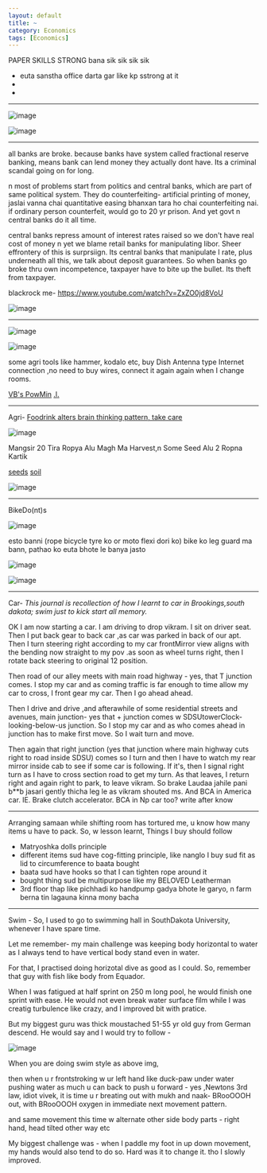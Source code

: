 ```yaml
---
layout: default
title: ~
category: Economics
tags: [Economics]
---
```


PAPER SKILLS STRONG bana sik sik sik sik
- euta sanstha office darta gar like kp sstrong at it
- 
- 

---
![image](https://github.com/user-attachments/assets/4d191553-0f25-41f1-8e16-4919000e20f9)

<script src="https://gist.github.com/AWScommunity/3391060fd97504427dd8fa74f951dd5c.js"></script>

![image](https://github.com/user-attachments/assets/153412e4-e4b4-4c52-82ae-897b1d526c2a)

---
all banks are broke. because banks have system called fractional reserve banking, means bank can lend money they actually dont have. Its a criminal scandal going on for long. 

n most of problems start from politics and central banks, which are part of same political system. They do counterfeiting- artificial printing of money, jaslai vanna chai quantitative easing bhanxan tara ho chai counterfeiting nai.  if ordinary person counterfeit, would go to 20 yr prison. And yet govt n central banks do it all time.

 central banks repress amount of interest rates raised so we don't have real cost of money n yet we blame retail banks for manipulating libor. Sheer effrontery of this is surprsiign. Its central banks that manipulate I rate, plus underneath all this, we talk about deposit guarantees. So when banks go broke thru own incompetence, taxpayer have to bite up the bullet. Its theft from taxpayer.

blackrock me- https://www.youtube.com/watch?v=ZxZO0jd8VoU

![image](https://gist.github.com/user-attachments/assets/3340ddbe-b69c-4ab0-bb01-d8cd2aac75d5)

---
![image](https://github.com/user-attachments/assets/089ac655-ce1a-46ab-aaa0-5f7616473f97)


![image](https://github.com/sbibek086/write-the-docs/assets/11883023/e2f1ce30-344c-4780-80d7-1fb59ca33841)

some agri tools like hammer, kodalo etc, buy Dish Antenna type Internet connection ,no need to buy wires, connect it again again when I change rooms. 

[VB's PowMin](https://vitalik.eth.limo/general/2022/06/20/backpack.html) [.l](https://www.youtube.com/watch?v=FqTkiLxIE9Y)[.](https://youtu.be/irk6lpW0QMw?si=I7qWfRRCKMCCyvuE&t=229)

---
Agri-
[Foodrink alters brain thinking pattern, take care](https://www.youtube.com/watch?v=1W0YgWbWVZU)

![image](https://github.com/user-attachments/assets/1f366441-d0df-4f70-b2de-9d0c5b036028)

Mangsir 20 Tira Ropya Alu Magh Ma Harvest,n Some Seed Alu 2 Ropna Kartik

[seeds](https://youtu.be/p_h5PlitBOA?si=4XQL1elRFGAq_6y6&t=128) [soil](https://www.youtube.com/watch?v=gUCgUmpASlM)

![image](https://github.com/user-attachments/assets/d753ac46-20c5-4f05-9f12-c132a86c0a1e)

---
BikeDo(nt)s 

![image](https://github.com/sbibek086/write-the-docs/assets/11883023/ac288cda-a051-4a30-b402-cb313f82340c)

esto banni (rope bicycle tyre ko or moto flexi dori ko) bike ko leg guard ma bann, pathao ko euta bhote le banya jasto

![image](https://github.com/sbibek086/write-the-docs/assets/11883023/9881edf2-20f3-4819-9ecf-a91dd9e2c5d7)

![image](https://github.com/sbibek086/write-the-docs/assets/11883023/e249e8bc-050e-4849-809b-ab80b2251121)

---
Car-
_This journal is recollection of how I learnt to car in Brookings,south dakota; swim just to kick start all memory._

OK I am now starting a car. I am driving to drop vikram. I sit on driver seat. Then I put back gear to back car ,as car was parked in back of our apt. 
Then I turn steering right according to my car frontMirror view aligns with the bending now straight to my pov .as soon as wheel turns right,  then I rotate back steering to original 12 position. 

Then road of our alley meets with main road highway - yes, that T junction comes.  I stop my car and as coming traffic is far enough to time allow my car to cross,  I front gear my car.  Then I go ahead ahead.

Then I drive and drive ,and afterawhile of some residential streets and avenues, main junction- yes that + junction comes w SDSUtowerClock-looking-below-us junction.
So I stop my car and as who comes ahead in junction has to make first move. So I wait turn and move.

Then again that right junction (yes that junction where main highway cuts right to road inside SDSU) comes so I turn and then I have to watch my rear mirror inside cab to see if some car is following.  If it's,  then I signal right turn as I have to cross section road to get my turn.  As that leaves,  I return right and again right to park,  to leave vikram.
 So brake Laudaa jahile pani b**b jasari gently thicha leg le as vikram shouted ms.
And BCA in America car.  IE.  Brake clutch accelerator. BCA in Np car too? write after know

---
Arranging samaan while shifting room has tortured me, u know how many items u have to pack. So, w lesson learnt, Things I buy should follow
- Matryoshka dolls principle
- different items sud have cog-fitting principle, like nanglo I buy sud fit as lid to circumference to baata  bought
- baata sud have hooks so that I can tighten rope around it
- bought thing sud be multipurpose like my BELOVED Leatherman
- 3rd floor thap like pichhadi ko handpump gadya bhote le garyo, n farm berna tin lagauna kinna mony bacha

---
Swim - So, I used to go to swimming hall in SouthDakota University, whenever I have spare time.

Let me remember- my main challenge was keeping body horizontal to water as I always tend to have vertical body stand even in water.

For that, I practised doing horizotal dive as good as I could. So, remember that guy with fish like body from Equador. 

When I was fatigued at half sprint on 250 m  long pool, he would finish one sprint with ease. He would not even break water surface film while I was creatig turbulence like crazy, and I improved bit with pratice.

But my biggest guru was thick moustached 51-55 yr old guy from German descend. He would say and I would try to follow -

![image](https://gist.github.com/assets/11883023/eead5656-55b1-484e-974d-5b0d33d234e6)

 When you are doing swim style as above img,

then when u r frontstroking w ur left hand like duck-paw under water pushing water as much u can back to push u forward - yes ,Newtons 3rd law, idiot vivek, it is time u r breating out with mukh and naak- BRooOOOH out, with BRooOOOH oxygen in immediate next movement pattern.

and same movement this time w alternate other side body parts - right hand, head tilted other way etc

My biggest challenge was - when I paddle my foot in up down movement, my hands would also tend to do so. Hard was it to change it. tho I slowly improved.
